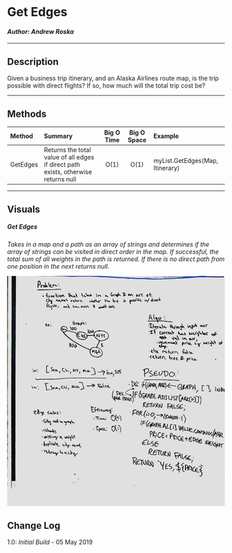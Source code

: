 # Get Edges
#### *Author: Andrew Roska*

------------------------------

## Description
Given a business trip itinerary, and an Alaska Airlines route map, is the trip possible with direct flights? If so, how much will the total trip cost be?


------------------------------

## Methods

| Method | Summary | Big O Time | Big O Space | Example | 
| :----------- | :----------- | :-------------: | :-------------: | :----------- |
| GetEdges | Returns the total value of all edges if direct path exists, otherwise returns null | O(1) | O(1) | myList.GetEdges(Map, Itinerary) |


------------------------------

## Visuals

##### Get Edges
*Takes in a map and a path as an array of strings and determines if the array of strings can be visited in direct order in the map.  If successful, the total sum of all weights in the path is returned.  If there is no direct path from one position in the next returns null.*

![Image 1](https://github.com/ARoska/data-structures-and-algorithms/blob/master/assets/GetEdges/GetEdges%20-%20WB.jpg)

## Change Log
1.0: *Initial Build* - 05 May 2019
